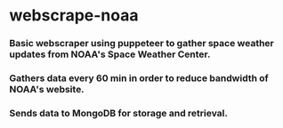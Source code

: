 # webscrape-noaa

### Basic webscraper using puppeteer to gather space weather updates from NOAA's Space Weather Center.

### Gathers data every 60 min in order to reduce bandwidth of NOAA's website.

### Sends data to MongoDB for storage and retrieval.
